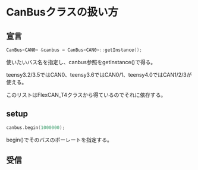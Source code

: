 # CanBusクラスの扱い方

## 宣言
```c++
CanBus<CAN0> &canbus = CanBus<CAN0>::getInstance();
```
使いたいバス名を指定し、canbus参照をgetInstance()で得る。

teensy3.2/3.5ではCAN0、teensy3.6ではCAN0/1、teensy4.0ではCAN1/2/3が使える。

このリストはFlexCAN_T4クラスから得ているのでそれに依存する。

## setup
```c++
canbus.begin(1000000);
```
begin()でそのバスのボーレートを指定する。

## 受信
